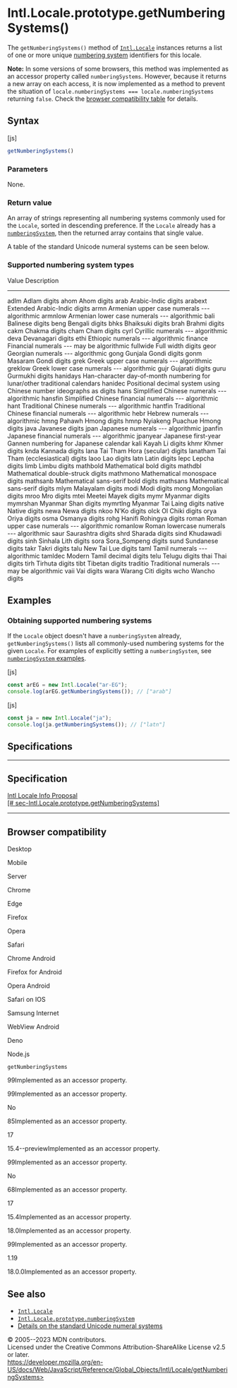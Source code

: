 Intl.Locale.prototype.getNumberingSystems()
===========================================

 
The `getNumberingSystems()` method of [`Intl.Locale`](../locale)
instances returns a list of one or more unique [numbering
system](https://en.wikipedia.org/wiki/Numeral_system) identifiers for
this locale.

 
**Note:** In some versions of some browsers, this method was implemented
as an accessor property called `numberingSystems`. However, because it
returns a new array on each access, it is now implemented as a method to
prevent the situation of
`locale.numberingSystems === locale.numberingSystems` returning `false`.
Check the [browser compatibility table](#browser_compatibility) for
details.



 
Syntax
------

 
 
 
[js]


```js
getNumberingSystems()
```




 
### Parameters

 
None.



 
### Return value 

 
An array of strings representing all numbering systems commonly used for
the `Locale`, sorted in descending preference. If the `Locale` already
has a [`numberingSystem`](numberingsystem), then the returned array
contains that single value.

A table of the standard Unicode numeral systems can be seen below.



 
### Supported numbering system types 

 
 
  Value      Description
  ---------- ----------------------------------------------------------------------------
  adlm       Adlam digits
  ahom       Ahom digits
  arab       Arabic-Indic digits
  arabext    Extended Arabic-Indic digits
  armn       Armenian upper case numerals --- algorithmic
  armnlow    Armenian lower case numerals --- algorithmic
  bali       Balinese digits
  beng       Bengali digits
  bhks       Bhaiksuki digits
  brah       Brahmi digits
  cakm       Chakma digits
  cham       Cham digits
  cyrl       Cyrillic numerals --- algorithmic
  deva       Devanagari digits
  ethi       Ethiopic numerals --- algorithmic
  finance    Financial numerals --- may be algorithmic
  fullwide   Full width digits
  geor       Georgian numerals --- algorithmic
  gong       Gunjala Gondi digits
  gonm       Masaram Gondi digits
  grek       Greek upper case numerals --- algorithmic
  greklow    Greek lower case numerals --- algorithmic
  gujr       Gujarati digits
  guru       Gurmukhi digits
  hanidays   Han-character day-of-month numbering for lunar/other traditional calendars
  hanidec    Positional decimal system using Chinese number ideographs as digits
  hans       Simplified Chinese numerals --- algorithmic
  hansfin    Simplified Chinese financial numerals --- algorithmic
  hant       Traditional Chinese numerals --- algorithmic
  hantfin    Traditional Chinese financial numerals --- algorithmic
  hebr       Hebrew numerals --- algorithmic
  hmng       Pahawh Hmong digits
  hmnp       Nyiakeng Puachue Hmong digits
  java       Javanese digits
  jpan       Japanese numerals --- algorithmic
  jpanfin    Japanese financial numerals --- algorithmic
  jpanyear   Japanese first-year Gannen numbering for Japanese calendar
  kali       Kayah Li digits
  khmr       Khmer digits
  knda       Kannada digits
  lana       Tai Tham Hora (secular) digits
  lanatham   Tai Tham (ecclesiastical) digits
  laoo       Lao digits
  latn       Latin digits
  lepc       Lepcha digits
  limb       Limbu digits
  mathbold   Mathematical bold digits
  mathdbl    Mathematical double-struck digits
  mathmono   Mathematical monospace digits
  mathsanb   Mathematical sans-serif bold digits
  mathsans   Mathematical sans-serif digits
  mlym       Malayalam digits
  modi       Modi digits
  mong       Mongolian digits
  mroo       Mro digits
  mtei       Meetei Mayek digits
  mymr       Myanmar digits
  mymrshan   Myanmar Shan digits
  mymrtlng   Myanmar Tai Laing digits
  native     Native digits
  newa       Newa digits
  nkoo       N\'Ko digits
  olck       Ol Chiki digits
  orya       Oriya digits
  osma       Osmanya digits
  rohg       Hanifi Rohingya digits
  roman      Roman upper case numerals --- algorithmic
  romanlow   Roman lowercase numerals --- algorithmic
  saur       Saurashtra digits
  shrd       Sharada digits
  sind       Khudawadi digits
  sinh       Sinhala Lith digits
  sora       Sora\_Sompeng digits
  sund       Sundanese digits
  takr       Takri digits
  talu       New Tai Lue digits
  taml       Tamil numerals --- algorithmic
  tamldec    Modern Tamil decimal digits
  telu       Telugu digits
  thai       Thai digits
  tirh       Tirhuta digits
  tibt       Tibetan digits
  traditio   Traditional numerals --- may be algorithmic
  vaii       Vai digits
  wara       Warang Citi digits
  wcho       Wancho digits




 
Examples
--------


 
### Obtaining supported numbering systems 

 
If the `Locale` object doesn\'t have a `numberingSystem` already,
`getNumberingSystems()` lists all commonly-used numbering systems for
the given `Locale`. For examples of explicitly setting a
`numberingSystem`, see [`numberingSystem`
examples](numberingsystem#examples).

 
 
[js]


```js
const arEG = new Intl.Locale("ar-EG");
console.log(arEG.getNumberingSystems()); // ["arab"]
```


 
 
[js]


```js
const ja = new Intl.Locale("ja");
console.log(ja.getNumberingSystems()); // ["latn"]
```




Specifications
--------------

 
  ---------------------------------------------------------------------------------------------------------------------------------------------------
  Specification
  ---------------------------------------------------------------------------------------------------------------------------------------------------
  [Intl Locale Info Proposal\
  [\#
  sec-Intl.Locale.prototype.getNumberingSystems]](https://tc39.es/proposal-intl-locale-info/#sec-Intl.Locale.prototype.getNumberingSystems)

  ---------------------------------------------------------------------------------------------------------------------------------------------------


Browser compatibility 
---------------------

 


Desktop

Mobile

Server

Chrome

Edge

Firefox

Opera

Safari

Chrome Android

Firefox for Android

Opera Android

Safari on IOS

Samsung Internet

WebView Android

Deno

Node.js

`getNumberingSystems`

99Implemented as an accessor property.

99Implemented as an accessor property.

No

85Implemented as an accessor property.

17

15.4--previewImplemented as an accessor property.

99Implemented as an accessor property.

No

68Implemented as an accessor property.

17

15.4Implemented as an accessor property.

18.0Implemented as an accessor property.

99Implemented as an accessor property.

1.19

18.0.0Implemented as an accessor property.

 
See also 
--------

 
-   [`Intl.Locale`](../locale)
-   [`Intl.Locale.prototype.numberingSystem`](numberingsystem)
-   [Details on the standard Unicode numeral
    systems](https://github.com/unicode-org/cldr/blob/main/common/supplemental/numberingSystems.xml)



 
© 2005--2023 MDN contributors.\
Licensed under the Creative Commons Attribution-ShareAlike License v2.5
or later.\
https://developer.mozilla.org/en-US/docs/Web/JavaScript/Reference/Global_Objects/Intl/Locale/getNumberingSystems>

